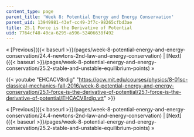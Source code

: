 ```yaml
---
content_type: page
parent_title: 'Week 8: Potential Energy and Energy Conservation'
parent_uid: 13949981-43ef-cc49-3f7c-98265cfbd3ae
title: 25.1 Force is the Derivative of Potential
uid: 7764cf48-40ca-6295-a596-52406638f492
---
```


« [Previous]({{< baseurl >}}/pages/week-8-potential-energy-and-energy-conservation/24.4-newtons-2nd-law-and-energy-conservation) | [Next]({{< baseurl >}}/pages/week-8-potential-energy-and-energy-conservation/25.2-stable-and-unstable-equilibrium-points) »

{{< youtube "EHCACV8rdig" "https://ocw.mit.edu/courses/physics/8-01sc-classical-mechanics-fall-2016/week-8-potential-energy-and-energy-conservation/25.1-force-is-the-derivative-of-potential/25.1-force-is-the-derivative-of-potential/EHCACV8rdig.vtt" >}}

« [Previous]({{< baseurl >}}/pages/week-8-potential-energy-and-energy-conservation/24.4-newtons-2nd-law-and-energy-conservation) | [Next]({{< baseurl >}}/pages/week-8-potential-energy-and-energy-conservation/25.2-stable-and-unstable-equilibrium-points) »